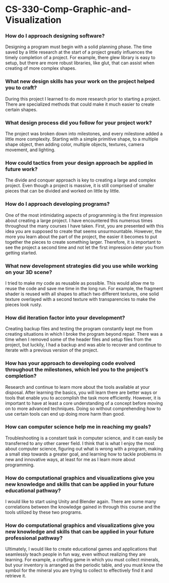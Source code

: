 # CS-330-Comp-Graphic-and-Visualization

### How do I approach designing software?
Designing a program must begin with a solid planning phase. The time saved by a little research at the start of a project greatly influences the timely completion of a project. For example, there glew library is easy to setup, but there are more robust libraries, like glut, that can assist when creating of more complex shapes.

### What new design skills has your work on the project helped you to craft?
During this project I learned to do more research prior to starting a project. There are specialized methods that could make it much easier to create certain shapes.
 
### What design process did you follow for your project work?
The project was broken down into milestones, and every milestone added a little more complexity. Starting with a simple primitive shape, to a multiple shape object, then adding color, multiple objects, textures, camera movement, and lighting.
  
### How could tactics from your design approach be applied in future work?
The divide and conquer approach is key to creating a large and complex project. Even though a project is massive, it is still comprised of smaller pieces that can be divided and worked on little by little. 

### How do I approach developing programs?
One of the most intimidating aspects of programming is the first impression about creating a large project. I have encountered this numerous times throughout the many courses I have taken. First, you are presented with this idea you are supposed to create that seems unsurmountable. However, the more you learn about the part of the project, the easier it becomes to put together the pieces to create something larger. Therefore, it is important to see the project a second time and not let the first impression deter you from getting started.

### What new development strategies did you use while working on your 3D scene?
I tried to make my code as reusable as possible. This would allow me to reuse the code and save me time in the long run. For example, the fragment shader is reused with all shapes to attach two different textures, one solid texture overlayed with a second texture with transparencies to make the pieces look rusty.

### How did iteration factor into your development?
Creating backup files and testing the program constantly kept me from creating situations in which I broke the program beyond repair. There was a time when I removed some of the header files and setup files from the project, but luckily, I had a backup and was able to recover and continue to iterate with a previous version of the project.

### How has your approach to developing code evolved throughout the milestones, which led you to the project’s completion?
Research and continue to learn more about the tools available at your disposal. After learning the basics, you will learn there are better ways or tools that enable you to accomplish the task more efficiently. However, it is important to have at least a core understanding of a concept before moving on to more advanced techniques. Doing so without comprehending how to use certain tools can end up doing more harm than good. 

### How can computer science help me in reaching my goals?
Troubleshooting is a constant task in computer science, and it can easily be transferred to any other career field. I think that is what I enjoy the most about computer science, figuring out what is wrong with a program, making a small step towards a greater goal, and learning how to tackle problems in new and innovative ways, at least for me as I learn more about programming.

### How do computational graphics and visualizations give you new knowledge and skills that can be applied in your future educational pathway?
I would like to start using Unity and Blender again. There are some many correlations between the knowledge gained in through this course and the tools utilized by these two programs. 

### How do computational graphics and visualizations give you new knowledge and skills that can be applied in your future professional pathway?
Ultimately, I would like to create educational games and applications that seamlessly teach people in fun way, even without realizing they are learning. For example, a crafting game in which you must collect minerals, but your inventory is arranged as the periodic table, and you must know the symbol for the mineral you are trying to collect to effectively find it and retrieve it.
